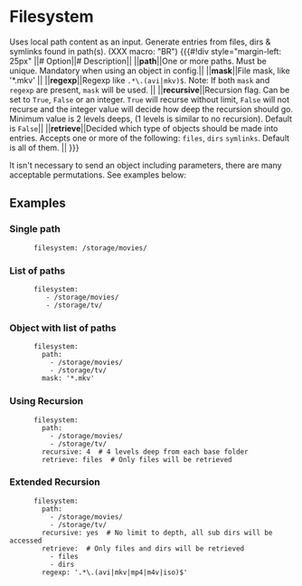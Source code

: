 # Filesystem
Uses local path content as an input. Generate entries from files, dirs & symlinks found in path(s). (XXX macro: "BR")
{{{#!div style="margin-left: 25px"
||# Option||# Description||
||**path**||One or more paths. Must be unique. Mandatory when using an object in config.||
||**mask**||File mask, like '*.mkv'  ||
||**regexp**||Regexp like `.*\.(avi|mkv)$`. Note: If both `mask` and `regexp` are present, `mask` will be used. ||
||**recursive**||Recursion flag. Can be set to `True`, `False` or an integer. `True` will recurse without limit, `False` will not recurse and the integer value will decide how deep the recursion should go. Minimum value is 2 levels deeps, (1 levels is similar to no recursion). Default is `False`||
||**retrieve**||Decided which type of objects should be made into entries. Accepts one or more of the following: `files`, `dirs` `symlinks`. Default is all of them.  ||
}}}

It isn't necessary to send an object including parameters, there are many acceptable permutations. See examples below:
    
## Examples

### Single path      

          filesystem: /storage/movies/



    
### List of paths

          filesystem:
             - /storage/movies/
             - /storage/tv/


### Object with list of paths

          filesystem:
            path:
              - /storage/movies/
              - /storage/tv/
            mask: '*.mkv'


### Using Recursion

          filesystem:
            path:
              - /storage/movies/
              - /storage/tv/
            recursive: 4  # 4 levels deep from each base folder
            retrieve: files  # Only files will be retrieved


### Extended Recursion

          filesystem:
            path:
              - /storage/movies/
              - /storage/tv/
            recursive: yes  # No limit to depth, all sub dirs will be accessed
            retrieve:  # Only files and dirs will be retrieved
              - files
              - dirs
            regexp: '.*\.(avi|mkv|mp4|m4v|iso)$'


